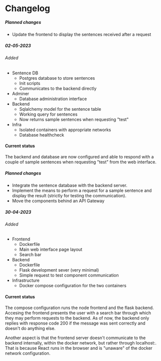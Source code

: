 # Changelog

##### Planned changes
- Update the frontend to display the sentences received after a request

##### 02-05-2023
###### Added
- Sentence DB
    - Postgres database to store sentences
    - Init scripts
    - Communicates to the backend directly
- Adminer
    - Database administration interface
- Backend
    - Sqlalchemy model for the sentence table
    - Working query for sentences
    - Now returns sample sentences when requesting "test"
- Infra
    - Isolated containers with appropriate networks 
    - Database healthcheck

#### Current status
The backend and database are now configured and able to respond with a couple of sample sentences when requesting "test" from the web interface.



##### Planned changes
- Integrate the sentence database with the backend server.
- Implement the means to perform a request for a sample sentence and display the result (strictly for testing the communication).
- Move the components behind an API Gateway

 
##### 30-04-2023
###### Added
- Frontend
    - Dockerfile
    - Main web interface page layout
    - Search bar
- Backend
    - Dockerfile
    - Flask development sever (very minimal)
    - Simple request to test component communication
- Infrastructure
    - Docker compose configuration for the two containers

#### Current status
The compose configuration runs the node frontend and the flask backend. Accesing the frontend presents the user with a search bar through which they may perform requests to the backend. As of now, the backend only replies with response code 200 if the message was sent correctly and doesn't do anything else.

Another aspect is that the frontend server doesn't communicate to the backend internally, within the docker network, but rather through localhost:<backend-port>. That is because React runs in the browser and is "unaware" of the docker network configuration.
